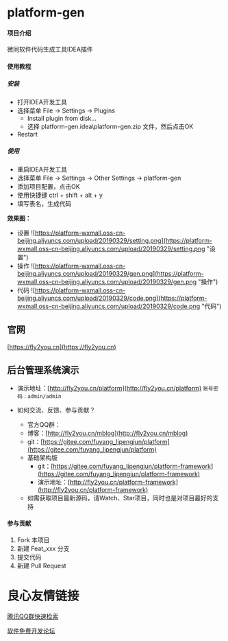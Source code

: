 # platform-gen

#### 项目介绍
微同软件代码生成工具IDEA插件

#### 使用教程

##### 安装
- 打开IDEA开发工具
- 选择菜单 File -> Settings -> Plugins
    - Install plugin from disk...
    - 选择 platform-gen\.idea\platform-gen.zip 文件，然后点击OK
- Restart
##### 使用
- 重启IDEA开发工具
- 选择菜单 File -> Settings -> Other Settings -> platform-gen
- 添加项目配置，点击OK
- 使用快捷键 ctrl + shift + alt + y
- 填写表名，生成代码

**效果图：**
- 设置
![https://platform-wxmall.oss-cn-beijing.aliyuncs.com/upload/20190329/setting.png](https://platform-wxmall.oss-cn-beijing.aliyuncs.com/upload/20190329/setting.png "设置")
- 操作
![https://platform-wxmall.oss-cn-beijing.aliyuncs.com/upload/20190329/gen.png](https://platform-wxmall.oss-cn-beijing.aliyuncs.com/upload/20190329/gen.png "操作")
- 代码
![https://platform-wxmall.oss-cn-beijing.aliyuncs.com/upload/20190329/code.png](https://platform-wxmall.oss-cn-beijing.aliyuncs.com/upload/20190329/code.png "代码")


## 官网
[https://fly2you.cn](https://fly2you.cn)

## 后台管理系统演示
* 演示地址：[http://fly2you.cn/platform](http://fly2you.cn/platform)  `账号密码：admin/admin`

* 如何交流、反馈、参与贡献？
    * 官方QQ群：   
    * 博客：[http://fly2you.cn/mblog](http://fly2you.cn/mblog)
    * git：[https://gitee.com/fuyang_lipengjun/platform](https://gitee.com/fuyang_lipengjun/platform)
    * 基础架构版
        * git：[https://gitee.com/fuyang_lipengjun/platform-framework](https://gitee.com/fuyang_lipengjun/platform-framework)
        * 演示地址：[http://fly2you.cn/platform-framework](http://fly2you.cn/platform-framework)
    * 如需获取项目最新源码，请Watch、Star项目，同时也是对项目最好的支持

#### 参与贡献

1. Fork 本项目
2. 新建 Feat_xxx 分支
3. 提交代码
4. 新建 Pull Request


 # 良心友情链接

[腾讯QQ群快速检索](http://u.720life.cn/s/8cf73f7c)

[软件免费开发论坛](http://u.720life.cn/s/bbb01dc0)